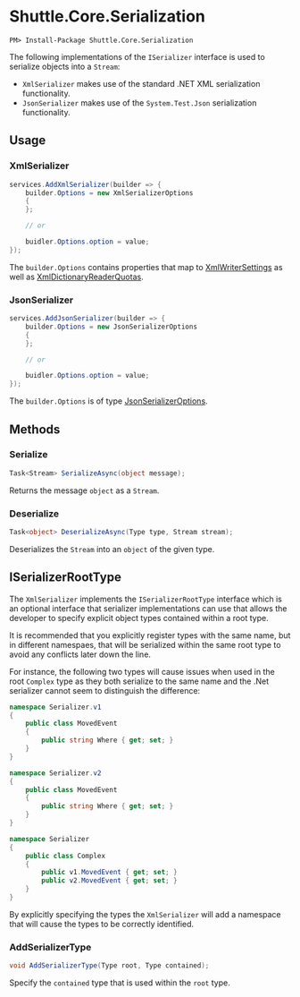 # Shuttle.Core.Serialization

```
PM> Install-Package Shuttle.Core.Serialization
```

The following implementations of the `ISerializer` interface is used to serialize objects into a `Stream`:

- `XmlSerializer` makes use of the standard .NET XML serialization functionality.
- `JsonSerializer` makes use of the `System.Test.Json` serialization functionality.

## Usage

### XmlSerializer

``` c#
services.AddXmlSerializer(builder => {
	builder.Options = new XmlSerializerOptions 
	{
	};

	// or

	buidler.Options.option = value;
});
```

The `builder.Options` contains properties that map to [XmlWriterSettings](https://learn.microsoft.com/en-us/dotnet/api/system.xml.xmlwritersettings?view=net-8.0) as well as [XmlDictionaryReaderQuotas](https://learn.microsoft.com/en-us/dotnet/api/system.xml.xmldictionaryreaderquotas?view=net-8.0).

### JsonSerializer

``` c#
services.AddJsonSerializer(builder => {
	builder.Options = new JsonSerializerOptions 
	{
	};

	// or

	buidler.Options.option = value;
});
```

The `builder.Options` is of type [JsonSerializerOptions](https://docs.microsoft.com/en-us/dotnet/api/system.text.json.jsonserializeroptions?view=net-6.0).

## Methods

### Serialize

``` c#
Task<Stream> SerializeAsync(object message);
```

Returns the message `object` as a `Stream`.

### Deserialize

``` c#
Task<object> DeserializeAsync(Type type, Stream stream);
```

Deserializes the `Stream` into an `object` of the given type.

## ISerializerRootType

The `XmlSerializer` implements the `ISerializerRootType` interface which is an optional interface that serializer implementations can use that allows the developer to specify explicit object types contained within a root type.  

It is recommended that you explicitly register types with the same name, but in different namespaes, that will be serialized within the same root type to avoid any conflicts later down the line.

For instance, the following two types will cause issues when used in the root `Complex` type as they both serialize to the same name and the .Net serializer cannot seem to distinguish the difference:

``` c#
namespace Serializer.v1
{
	public class MovedEvent
	{
		public string Where { get; set; } 
	}
}

namespace Serializer.v2
{
	public class MovedEvent
	{
		public string Where { get; set; } 
	}
}

namespace Serializer
{
	public class Complex
	{
		public v1.MovedEvent { get; set; }
		public v2.MovedEvent { get; set; }
	}
}
```

By explicitly specifying the types the `XmlSerializer` will add a namespace that will cause the types to be correctly identified.

### AddSerializerType

``` c#
void AddSerializerType(Type root, Type contained);
```

Specify the `contained` type that is used within the `root` type.